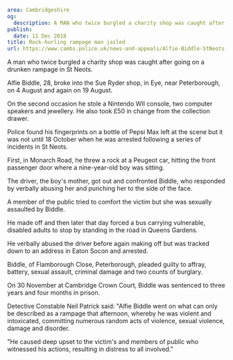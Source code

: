 ```yaml
area: Cambridgeshire
og:
  description: A MAN who twice burgled a charity shop was caught after going on a drunken rampage in St Neots.
publish:
  date: 11 Dec 2018
title: Rock-hurling rampage man jailed
url: https://www.cambs.police.uk/news-and-appeals/Alfie-Biddle-StNeots-rampage-burglary
```

A man who twice burgled a charity shop was caught after going on a drunken rampage in St Neots.

Alfie Biddle, 28, broke into the Sue Ryder shop, in Eye, near Peterborough, on 4 August and again on 19 August.

On the second occasion he stole a Nintendo WII console, two computer speakers and jewellery. He also took £50 in change from the collection drawer.

Police found his fingerprints on a bottle of Pepsi Max left at the scene but it was not until 18 October when he was arrested following a series of incidents in St Neots.

First, in Monarch Road, he threw a rock at a Peugeot car, hitting the front passenger door where a nine-year-old boy was sitting.

The driver, the boy's mother, got out and confronted Biddle, who responded by verbally abusing her and punching her to the side of the face.

A member of the public tried to comfort the victim but she was sexually assaulted by Biddle.

He made off and then later that day forced a bus carrying vulnerable, disabled adults to stop by standing in the road in Queens Gardens.

He verbally abused the driver before again making off but was tracked down to an address in Eaton Socon and arrested.

Biddle, of Flamborough Close, Peterborough, pleaded guilty to affray, battery, sexual assault, criminal damage and two counts of burglary.

On 30 November at Cambridge Crown Court, Biddle was sentenced to three years and four months in prison.

Detective Constable Neil Patrick said: "Alfie Biddle went on what can only be described as a rampage that afternoon, whereby he was violent and intoxicated, committing numerous random acts of violence, sexual violence, damage and disorder.

"He caused deep upset to the victim's and members of public who witnessed his actions, resulting in distress to all involved."
